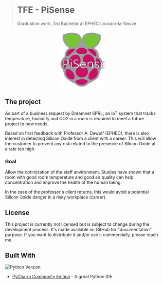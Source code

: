 > # TFE - PiSense
>
> Graduation work, 3rd Bachelor at EPHEC Louvain-la-Neuve

<img src="doc\PiSense-logo\PiSense_logo.svg" alt="PiSense logo" width="150px" style="display: block; margin: 0 auto;">

## The project

As part of a business request by Dreamnet SPRL, an IoT system that tracks temperature, humidity and CO2 in a room is required to meet a future project to new needs.

Based on first feedback with Professor A. Dewulf (EPHEC), there is also interest in detecting Silicon Oxide from a client with a career.
This will allow the customer to prevent any risk related to the presence of Silicon Oxide at a rate too high.

### Goal

Allow the optimization of the staff environment.
Studies have shown that a room with good room temperature and good air quality can help concentration and improve the health of the human being.

In the case of the professor's client returns, this would avoid a potential Silicon Oxide danger in a risky workplace (career).

## License

This project is currently not licensed but is subject to change during the development process.
It's made available on GitHub for "documentation" purpose.
If you want to distribute it and/or use it commercially, please reach me.

## Built With

![Python Version](https://img.shields.io/badge/Python-3.7.5+-informational?style=for-the-badge&labelColor=757575&color=78909c&logo=python&logoColor=white)

* [PyCharm Community Edition](https://www.jetbrains.com/pycharm/) - A great Python IDE
